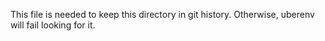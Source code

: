 
This file is needed to keep this directory in git history. Otherwise, uberenv
will fail looking for it.
